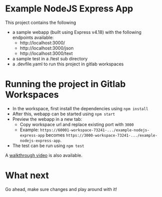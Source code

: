 # Example NodeJS Express App

This project contains the following
- a sample webapp (built using Express v4.18) with the following endpoints available:
    - http://localhost:3000/
    - http://localhost:3000/json
    - http://localhost:3000/text
- a sample test in a /test sub directory
- a .devfile.yaml to run this project in gitlab workspaces

# Running the project in Gitlab Workspaces

- In the workspace, first install the dependencies using `npm install`
- After this, webapp can be started using `npm start`
- Preview the webapp in a new tab:
  - Copy workspace url and replace existing port with `3000` 
  - Example: `https://60001-workspace-73241-.../example-nodejs-express-app` becomes `https://3000-workspace-73241-.../example-nodejs-express-app`. 
- The test can be run using `npm test`

A [walkthrough video](https://youtu.be/lDVaOtO_JVM?feature=shared&t=178) is also available.

# What next

Go ahead, make sure changes and play around with it!

